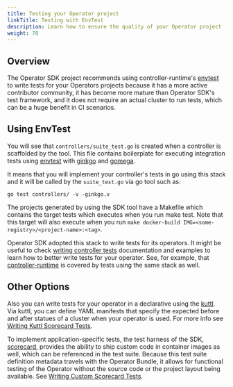```yaml
---
title: Testing your Operator project
linkTitle: Testing with EnvTest
description: Learn how to ensure the quality of your Operator project 
weight: 70
---
```


## Overview

The Operator SDK project recommends using controller-runtime's [envtest][envtest] to write tests for your Operators projects because it has a more active contributor community, it has become more mature than Operator SDK's test framework, and it does not require an actual cluster to run tests, which can be a huge benefit in CI scenarios. 

## Using EnvTest

You will see that `controllers/suite_test.go` is created when a controller is scaffolded by the tool. This file contains boilerplate for executing integration tests using [envtest][envtest] with [ginkgo](https://onsi.github.io/ginkgo/) and [gomega](https://onsi.github.io/gomega/).

It means that you will implement your controller's tests in go using this stack and it will be called by the `suite_test.go` via go tool such as: 

```shell
go test controllers/ -v -ginkgo.v
```

The projects generated by using the SDK tool have a Makefile which contains the target tests which executes when you run make test. Note that this target will also execute when you run `make docker-build IMG=<some-registry>/<project-name>:<tag>`. 

Operator SDK adopted this stack to write tests for its operators. It might be useful to check [writing controller tests][writing-controller-tests] documentation and examples to learn how to better write tests for your operator. See, for example, that [controller-runtime](https://github.com/kubernetes-sigs/controller-runtime) is covered by tests using the same stack as well. 

## Other Options

Also you can write tests for your operator in a declarative using the [kuttl](https://kuttl.dev/). Via kuttl, you can define YAML manifests that specify the expected before and after statues of a cluster when your operator is used. For more info see [Writing Kuttl Scorecard Tests][writing-kuttl-scorecard-tests].

To implement application-specific tests, the test harness of the SDK, [scorecard][scorecard], provides the ability to ship custom code in container images as well, which can be referenced in the test suite. Because this test suite definition metadata travels with the Operator Bundle, it allows for functional testing of the Operator without the source code or the project layout being available. See [Writing Custom Scorecard Tests][writing-custom-scorecard-tests].

[envtest]: https://godoc.org/sigs.k8s.io/controller-runtime/pkg/envtest
[writing-controller-tests]: https://book.kubebuilder.io/cronjob-tutorial/writing-tests.html
[envtest-setup]: /docs/building-operators/golang/references/envtest-setup
[writing-kuttl-scorecard-tests]: /docs/advanced-topics/scorecard/kuttl-tests
[writing-custom-scorecard-tests]: /docs/advanced-topics/scorecard/custom-tests
[scorecard]: /docs/advanced-topics/scorecard/scorecard